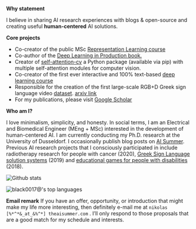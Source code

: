 **Why statement**

I believe in sharing AI research experiences with blogs & open-source and creating useful **human-centered** AI solutions.

**Core projects**

- Co-creator of the public MSc [Representation Learning course](https://www.youtube.com/playlist?list=PL3mKiGE4zNJJ83K4c3IBka6eYfe6v71dS)
- Co-author of the [Deep Learning in Production book.](https://theaisummer.com/deep-learning-in-production-book/)
- Creator of [self-attention-cv](https://github.com/The-AI-Summer/self-attention-cv) a Python package (available via pip) with multiple self-attention modules for computer vision.
- Co-creator of the first ever interactive and 100% text-based [deep learning course](https://theaisummer.com/introduction-to-deep-learning-course/)
- Responsible for the creation of the first large-scale RGB+D Greek sign language video [dataset](https://zenodo.org/record/3941811#.Xw6nqJZRU5k). [arxiv link](https://arxiv.org/abs/2007.12530)
- For my publications, please visit [Google Scholar](https://scholar.google.com/citations?user=3kaPme8AAAAJ&hl=en)



**Who am I?**

I love minimalism, simplicity, and honesty. In social terms, I am an Electrical and Biomedical Engineer (MEng + MSc) interested in the development of human-centered AI. I am currently conducting my Ph.D. research at the University of Dusseldorf. I occasionally publish blog posts on [AI Summer](https://theaisummer.com/). Previous AI research projects that I consciously participated in include radiotherapy research for people with cancer (2020), [Greek Sign Language solution systems](https://www.iti.gr/iti/projects/%CE%95%CF%80%CE%B9%CE%BA%CE%BF%CE%B9%CE%BD%CF%89%CE%BD%CF%8E.html) (2019) and [educational games for people with disabilities](https://www.iti.gr/iti/projects/MaTHiSiS.html) (2018).

![Github stats](https://github-readme-stats.vercel.app/api?username=black0017&show_icons=true&hide_border=true)

![`black0017@`'s top languages](https://github-readme-stats.vercel.app/api/top-langs/?username=black0017&hide_title=true&layout=compact&langs_count=10&hide=html,javascript,css)


**Email remark**
If you have an offer, opportunity, or introduction that might make my life more interesting, then definitely e-mail me at `nikolas [%*^*&_at_&%^*] theaisummer.com` . I’ll only respond to those proposals that are a good match for my schedule and interests.
